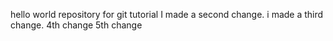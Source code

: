 hello world repository for git tutorial
I made a second change.
i made a third change.
4th change
5th change
